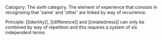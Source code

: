 
Catogory: The sixth category. The element of experience that consists in recognising that 'same' and 'other' are linked by way of recurrence. 

Principle: [[identity]], [[difference]] and [[relatedness]] can only be combined by way of repetition and this requires a system of six independent terms. 